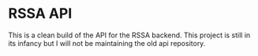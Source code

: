 # RSSA API

This is a clean build of the API for the RSSA backend. This project is still in its infancy but I will not be maintaining the old api repository.
